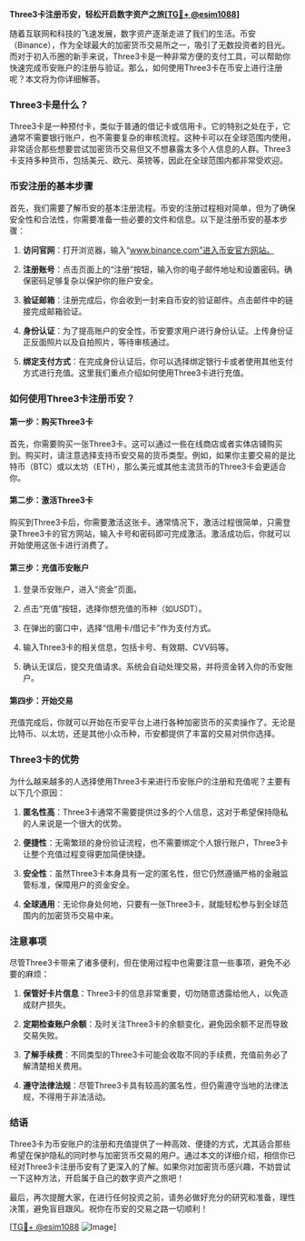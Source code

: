 **Three3卡注册币安，轻松开启数字资产之旅[[TG💪+ @esim1088](https://t.me/s/esim1088)]**

随着互联网和科技的飞速发展，数字资产逐渐走进了我们的生活。币安（Binance），作为全球最大的加密货币交易所之一，吸引了无数投资者的目光。而对于初入币圈的新手来说，Three3卡是一种非常方便的支付工具，可以帮助你快速完成币安账户的注册与验证。那么，如何使用Three3卡在币安上进行注册呢？本文将为你详细解答。

### Three3卡是什么？

Three3卡是一种预付卡，类似于普通的借记卡或信用卡。它的特别之处在于，它通常不需要银行账户，也不需要复杂的审核流程。这种卡可以在全球范围内使用，非常适合那些想要尝试加密货币交易但又不想暴露太多个人信息的人群。Three3卡支持多种货币，包括美元、欧元、英镑等，因此在全球范围内都非常受欢迎。

### 币安注册的基本步骤

首先，我们需要了解币安的基本注册流程。币安的注册过程相对简单，但为了确保安全性和合法性，你需要准备一些必要的文件和信息。以下是注册币安的基本步骤：

1. **访问官网**：打开浏览器，输入“www.binance.com”进入币安官方网站。
   
2. **注册账号**：点击页面上的“注册”按钮，输入你的电子邮件地址和设置密码。确保密码足够复杂以保护你的账户安全。

3. **验证邮箱**：注册完成后，你会收到一封来自币安的验证邮件。点击邮件中的链接完成邮箱验证。

4. **身份认证**：为了提高账户的安全性，币安要求用户进行身份认证。上传身份证正反面照片以及自拍照片，等待审核通过。

5. **绑定支付方式**：在完成身份认证后，你可以选择绑定银行卡或者使用其他支付方式进行充值。这里我们重点介绍如何使用Three3卡进行充值。

### 如何使用Three3卡注册币安？

#### 第一步：购买Three3卡

首先，你需要购买一张Three3卡。这可以通过一些在线商店或者实体店铺购买到。购买时，请注意选择支持币安交易的货币类型。例如，如果你主要交易的是比特币（BTC）或以太坊（ETH），那么美元或其他主流货币的Three3卡会更适合你。

#### 第二步：激活Three3卡

购买到Three3卡后，你需要激活这张卡。通常情况下，激活过程很简单，只需登录Three3卡的官方网站，输入卡号和密码即可完成激活。激活成功后，你就可以开始使用这张卡进行消费了。

#### 第三步：充值币安账户

1. 登录币安账户，进入“资金”页面。
   
2. 点击“充值”按钮，选择你想充值的币种（如USDT）。

3. 在弹出的窗口中，选择“信用卡/借记卡”作为支付方式。

4. 输入Three3卡的相关信息，包括卡号、有效期、CVV码等。

5. 确认无误后，提交充值请求。系统会自动处理交易，并将资金转入你的币安账户。

#### 第四步：开始交易

充值完成后，你就可以开始在币安平台上进行各种加密货币的买卖操作了。无论是比特币、以太坊，还是其他小众币种，币安都提供了丰富的交易对供你选择。

### Three3卡的优势

为什么越来越多的人选择使用Three3卡来进行币安账户的注册和充值呢？主要有以下几个原因：

1. **匿名性高**：Three3卡通常不需要提供过多的个人信息，这对于希望保持隐私的人来说是一个很大的优势。

2. **便捷性**：无需繁琐的身份验证流程，也不需要绑定个人银行账户，Three3卡让整个充值过程变得更加简便快捷。

3. **安全性**：虽然Three3卡本身具有一定的匿名性，但它仍然遵循严格的金融监管标准，保障用户的资金安全。

4. **全球通用**：无论你身处何地，只要有一张Three3卡，就能轻松参与到全球范围内的加密货币交易中来。

### 注意事项

尽管Three3卡带来了诸多便利，但在使用过程中也需要注意一些事项，避免不必要的麻烦：

1. **保管好卡片信息**：Three3卡的信息非常重要，切勿随意透露给他人，以免造成财产损失。

2. **定期检查账户余额**：及时关注Three3卡的余额变化，避免因余额不足而导致交易失败。

3. **了解手续费**：不同类型的Three3卡可能会收取不同的手续费，充值前务必了解清楚相关费用。

4. **遵守法律法规**：尽管Three3卡具有较高的匿名性，但仍需遵守当地的法律法规，不得用于非法活动。

### 结语

Three3卡为币安账户的注册和充值提供了一种高效、便捷的方式，尤其适合那些希望在保护隐私的同时参与加密货币交易的用户。通过本文的详细介绍，相信你已经对Three3卡注册币安有了更深入的了解。如果你对加密货币感兴趣，不妨尝试一下这种方法，开启属于自己的数字资产之旅吧！

最后，再次提醒大家，在进行任何投资之前，请务必做好充分的研究和准备，理性决策，避免盲目跟风。祝你在币安的交易之路一切顺利！

[[TG💪+ @esim1088](https://t.me/s/esim1088) ![Image](https://i.postimg.cc/4NQfJmqS/Snipaste-2025-05-13-00-14-12.png)]